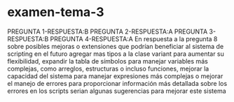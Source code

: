 # examen-tema-3
PREGUNTA 1-RESPUESTA:B
PREGUNTA 2-RESPUESTA:A
PREGUNTA 3-RESPUESTA:B
PREGUNTA 4-RESPUESTA:A
En respuesta a la pregunta 8 sobre posibles mejoras o extensiones que podrían beneficiar al sistema de scripting en el futuro agregar mas tipos a la clase variant para aumentar su flexibilidad, expandir la tabla de símbolos para manejar variables más complejas, como arreglos, estructuras o incluso funciones, mejorar la capacidad del sistema para manejar expresiones más complejas o mejorar el manejo de errores para proporcionar información más detallada sobre los errores en los scripts serian algunas sugerencias para mejorar este sistema
